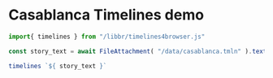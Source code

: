 # Casablanca Timelines demo
  
```js
import{ timelines } from "/libbr/timelines4browser.js"

const story_text = await FileAttachment( "/data/casablanca.tmln" ).text()
```

```js
timelines `${ story_text }`
```
